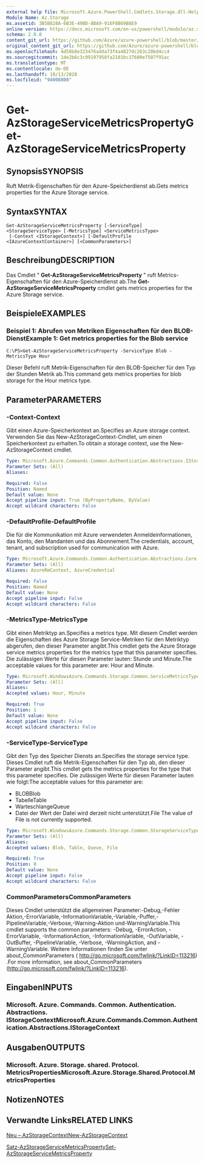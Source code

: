 ```yaml
---
external help file: Microsoft.Azure.PowerShell.Cmdlets.Storage.dll-Help.xml
Module Name: Az.Storage
ms.assetid: 3B5B828A-6B3E-49BD-8BA9-916F8B69B8E9
online version: https://docs.microsoft.com/en-us/powershell/module/az.storage/get-azstorageservicemetricsproperty
schema: 2.0.0
content_git_url: https://github.com/Azure/azure-powershell/blob/master/src/Storage/Storage.Management/help/Get-AzStorageServiceMetricsProperty.md
original_content_git_url: https://github.com/Azure/azure-powershell/blob/master/src/Storage/Storage.Management/help/Get-AzStorageServiceMetricsProperty.md
ms.openlocfilehash: 4d58b8e323476adda73f4a4827dc263c20bd4cc4
ms.sourcegitcommit: 1de2b6c3c99197958fa2101bc37680e7507f91ac
ms.translationtype: MT
ms.contentlocale: de-DE
ms.lasthandoff: 10/13/2020
ms.locfileid: "94008808"
---
```

# <span data-ttu-id="a8a4e-101">Get-AzStorageServiceMetricsProperty</span><span class="sxs-lookup"><span data-stu-id="a8a4e-101">Get-AzStorageServiceMetricsProperty</span></span>

## <span data-ttu-id="a8a4e-102">Synopsis</span><span class="sxs-lookup"><span data-stu-id="a8a4e-102">SYNOPSIS</span></span>
<span data-ttu-id="a8a4e-103">Ruft Metrik-Eigenschaften für den Azure-Speicherdienst ab.</span><span class="sxs-lookup"><span data-stu-id="a8a4e-103">Gets metrics properties for the Azure Storage service.</span></span>

## <span data-ttu-id="a8a4e-104">Syntax</span><span class="sxs-lookup"><span data-stu-id="a8a4e-104">SYNTAX</span></span>

```
Get-AzStorageServiceMetricsProperty [-ServiceType] <StorageServiceType> [-MetricsType] <ServiceMetricsType>
 [-Context <IStorageContext>] [-DefaultProfile <IAzureContextContainer>] [<CommonParameters>]
```

## <span data-ttu-id="a8a4e-105">Beschreibung</span><span class="sxs-lookup"><span data-stu-id="a8a4e-105">DESCRIPTION</span></span>
<span data-ttu-id="a8a4e-106">Das Cmdlet " **Get-AzStorageServiceMetricsProperty** " ruft Metrics-Eigenschaften für den Azure-Speicherdienst ab.</span><span class="sxs-lookup"><span data-stu-id="a8a4e-106">The **Get-AzStorageServiceMetricsProperty** cmdlet gets metrics properties for the Azure Storage service.</span></span>

## <span data-ttu-id="a8a4e-107">Beispiele</span><span class="sxs-lookup"><span data-stu-id="a8a4e-107">EXAMPLES</span></span>

### <span data-ttu-id="a8a4e-108">Beispiel 1: Abrufen von Metriken Eigenschaften für den BLOB-Dienst</span><span class="sxs-lookup"><span data-stu-id="a8a4e-108">Example 1: Get metrics properties for the Blob service</span></span>
```
C:\PS>Get-AzStorageServiceMetricsProperty -ServiceType Blob -MetricsType Hour
```

<span data-ttu-id="a8a4e-109">Dieser Befehl ruft Metrik-Eigenschaften für den BLOB-Speicher für den Typ der Stunden Metrik ab.</span><span class="sxs-lookup"><span data-stu-id="a8a4e-109">This command gets metrics properties for blob storage for the Hour metrics type.</span></span>

## <span data-ttu-id="a8a4e-110">Parameter</span><span class="sxs-lookup"><span data-stu-id="a8a4e-110">PARAMETERS</span></span>

### <span data-ttu-id="a8a4e-111">-Context</span><span class="sxs-lookup"><span data-stu-id="a8a4e-111">-Context</span></span>
<span data-ttu-id="a8a4e-112">Gibt einen Azure-Speicherkontext an.</span><span class="sxs-lookup"><span data-stu-id="a8a4e-112">Specifies an Azure storage context.</span></span>
<span data-ttu-id="a8a4e-113">Verwenden Sie das New-AzStorageContext-Cmdlet, um einen Speicherkontext zu erhalten.</span><span class="sxs-lookup"><span data-stu-id="a8a4e-113">To obtain a storage context, use the New-AzStorageContext cmdlet.</span></span>

```yaml
Type: Microsoft.Azure.Commands.Common.Authentication.Abstractions.IStorageContext
Parameter Sets: (All)
Aliases:

Required: False
Position: Named
Default value: None
Accept pipeline input: True (ByPropertyName, ByValue)
Accept wildcard characters: False
```

### <span data-ttu-id="a8a4e-114">-DefaultProfile</span><span class="sxs-lookup"><span data-stu-id="a8a4e-114">-DefaultProfile</span></span>
<span data-ttu-id="a8a4e-115">Die für die Kommunikation mit Azure verwendeten Anmeldeinformationen, das Konto, den Mandanten und das Abonnement.</span><span class="sxs-lookup"><span data-stu-id="a8a4e-115">The credentials, account, tenant, and subscription used for communication with Azure.</span></span>

```yaml
Type: Microsoft.Azure.Commands.Common.Authentication.Abstractions.Core.IAzureContextContainer
Parameter Sets: (All)
Aliases: AzureRmContext, AzureCredential

Required: False
Position: Named
Default value: None
Accept pipeline input: False
Accept wildcard characters: False
```

### <span data-ttu-id="a8a4e-116">-MetricsType</span><span class="sxs-lookup"><span data-stu-id="a8a4e-116">-MetricsType</span></span>
<span data-ttu-id="a8a4e-117">Gibt einen Metriktyp an.</span><span class="sxs-lookup"><span data-stu-id="a8a4e-117">Specifies a metrics type.</span></span>
<span data-ttu-id="a8a4e-118">Mit diesem Cmdlet werden die Eigenschaften des Azure Storage Service-Metriken für den Metriktyp abgerufen, den dieser Parameter angibt.</span><span class="sxs-lookup"><span data-stu-id="a8a4e-118">This cmdlet gets the Azure Storage service metrics properties for the metrics type that this parameter specifies.</span></span>
<span data-ttu-id="a8a4e-119">Die zulässigen Werte für diesen Parameter lauten: Stunde und Minute.</span><span class="sxs-lookup"><span data-stu-id="a8a4e-119">The acceptable values for this parameter are: Hour and Minute.</span></span>

```yaml
Type: Microsoft.WindowsAzure.Commands.Storage.Common.ServiceMetricsType
Parameter Sets: (All)
Aliases:
Accepted values: Hour, Minute

Required: True
Position: 1
Default value: None
Accept pipeline input: False
Accept wildcard characters: False
```

### <span data-ttu-id="a8a4e-120">-ServiceType</span><span class="sxs-lookup"><span data-stu-id="a8a4e-120">-ServiceType</span></span>
<span data-ttu-id="a8a4e-121">Gibt den Typ des Speicher Diensts an.</span><span class="sxs-lookup"><span data-stu-id="a8a4e-121">Specifies the storage service type.</span></span>
<span data-ttu-id="a8a4e-122">Dieses Cmdlet ruft die Metrik-Eigenschaften für den Typ ab, den dieser Parameter angibt.</span><span class="sxs-lookup"><span data-stu-id="a8a4e-122">This cmdlet gets the metrics properties for the type that this parameter specifies.</span></span>
<span data-ttu-id="a8a4e-123">Die zulässigen Werte für diesen Parameter lauten wie folgt:</span><span class="sxs-lookup"><span data-stu-id="a8a4e-123">The acceptable values for this parameter are:</span></span>
- <span data-ttu-id="a8a4e-124">BLOB</span><span class="sxs-lookup"><span data-stu-id="a8a4e-124">Blob</span></span> 
- <span data-ttu-id="a8a4e-125">Tabelle</span><span class="sxs-lookup"><span data-stu-id="a8a4e-125">Table</span></span>
- <span data-ttu-id="a8a4e-126">Warteschlange</span><span class="sxs-lookup"><span data-stu-id="a8a4e-126">Queue</span></span>
- <span data-ttu-id="a8a4e-127">Datei der Wert der Datei wird derzeit nicht unterstützt.</span><span class="sxs-lookup"><span data-stu-id="a8a4e-127">File The value of File is not currently supported.</span></span>

```yaml
Type: Microsoft.WindowsAzure.Commands.Storage.Common.StorageServiceType
Parameter Sets: (All)
Aliases:
Accepted values: Blob, Table, Queue, File

Required: True
Position: 0
Default value: None
Accept pipeline input: False
Accept wildcard characters: False
```

### <span data-ttu-id="a8a4e-128">CommonParameters</span><span class="sxs-lookup"><span data-stu-id="a8a4e-128">CommonParameters</span></span>
<span data-ttu-id="a8a4e-129">Dieses Cmdlet unterstützt die allgemeinen Parameter:-Debug,-Fehler Aktion,-ErrorVariable,-InformationVariable,-Variable,-Puffer,-PipelineVariable,-Verbose,-Warning-Aktion und-WarningVariable.</span><span class="sxs-lookup"><span data-stu-id="a8a4e-129">This cmdlet supports the common parameters: -Debug, -ErrorAction, -ErrorVariable, -InformationAction, -InformationVariable, -OutVariable, -OutBuffer, -PipelineVariable, -Verbose, -WarningAction, and -WarningVariable.</span></span> <span data-ttu-id="a8a4e-130">Weitere Informationen finden Sie unter about_CommonParameters ( http://go.microsoft.com/fwlink/?LinkID=113216) .</span><span class="sxs-lookup"><span data-stu-id="a8a4e-130">For more information, see about_CommonParameters (http://go.microsoft.com/fwlink/?LinkID=113216).</span></span>

## <span data-ttu-id="a8a4e-131">Eingaben</span><span class="sxs-lookup"><span data-stu-id="a8a4e-131">INPUTS</span></span>

### <span data-ttu-id="a8a4e-132">Microsoft. Azure. Commands. Common. Authentication. Abstractions. IStorageContext</span><span class="sxs-lookup"><span data-stu-id="a8a4e-132">Microsoft.Azure.Commands.Common.Authentication.Abstractions.IStorageContext</span></span>

## <span data-ttu-id="a8a4e-133">Ausgaben</span><span class="sxs-lookup"><span data-stu-id="a8a4e-133">OUTPUTS</span></span>

### <span data-ttu-id="a8a4e-134">Microsoft. Azure. Storage. shared. Protocol. MetricsProperties</span><span class="sxs-lookup"><span data-stu-id="a8a4e-134">Microsoft.Azure.Storage.Shared.Protocol.MetricsProperties</span></span>

## <span data-ttu-id="a8a4e-135">Notizen</span><span class="sxs-lookup"><span data-stu-id="a8a4e-135">NOTES</span></span>

## <span data-ttu-id="a8a4e-136">Verwandte Links</span><span class="sxs-lookup"><span data-stu-id="a8a4e-136">RELATED LINKS</span></span>

[<span data-ttu-id="a8a4e-137">Neu – AzStorageContext</span><span class="sxs-lookup"><span data-stu-id="a8a4e-137">New-AzStorageContext</span></span>](./New-AzStorageContext.md)

[<span data-ttu-id="a8a4e-138">Satz-AzStorageServiceMetricsProperty</span><span class="sxs-lookup"><span data-stu-id="a8a4e-138">Set-AzStorageServiceMetricsProperty</span></span>](./Set-AzStorageServiceMetricsProperty.md)


